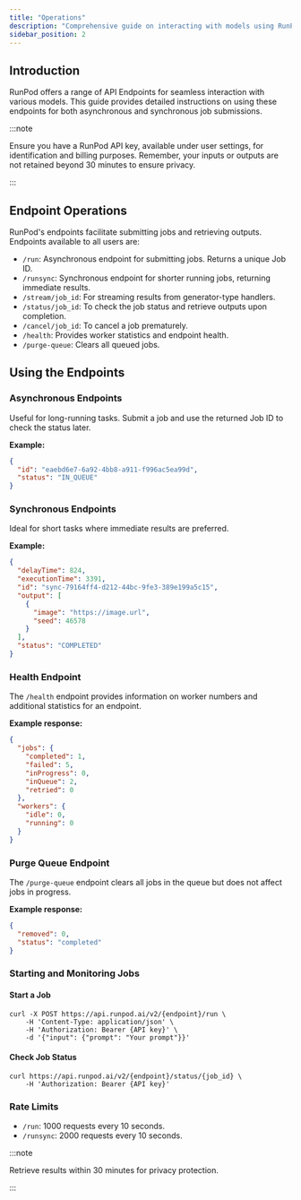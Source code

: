 ```yaml
---
title: "Operations"
description: "Comprehensive guide on interacting with models using RunPod's API Endpoints without managing the pods yourself."
sidebar_position: 2
---
```


## Introduction

RunPod offers a range of API Endpoints for seamless interaction with various models. This guide provides detailed instructions on using these endpoints for both asynchronous and synchronous job submissions.

:::note

Ensure you have a RunPod API key, available under user settings, for identification and billing purposes. Remember, your inputs or outputs are not retained beyond 30 minutes to ensure privacy.

:::

## Endpoint Operations

RunPod's endpoints facilitate submitting jobs and retrieving outputs. Endpoints available to all users are:

- `/run`: Asynchronous endpoint for submitting jobs. Returns a unique Job ID.
- `/runsync`: Synchronous endpoint for shorter running jobs, returning immediate results.
- `/stream/job_id`: For streaming results from generator-type handlers.
- `/status/job_id`: To check the job status and retrieve outputs upon completion.
- `/cancel/job_id`: To cancel a job prematurely.
- `/health`: Provides worker statistics and endpoint health.
- `/purge-queue`: Clears all queued jobs.

## Using the Endpoints

### Asynchronous Endpoints

Useful for long-running tasks. Submit a job and use the returned Job ID to check the status later.

**Example:**

```json
{
  "id": "eaebd6e7-6a92-4bb8-a911-f996ac5ea99d",
  "status": "IN_QUEUE"
}
```

### Synchronous Endpoints

Ideal for short tasks where immediate results are preferred.

**Example:**

```json
{
  "delayTime": 824,
  "executionTime": 3391,
  "id": "sync-79164ff4-d212-44bc-9fe3-389e199a5c15",
  "output": [
    {
      "image": "https://image.url",
      "seed": 46578
    }
  ],
  "status": "COMPLETED"
}
```

### Health Endpoint

The `/health` endpoint provides information on worker numbers and additional statistics for an endpoint.

**Example response:**

```json
{
  "jobs": {
    "completed": 1,
    "failed": 5,
    "inProgress": 0,
    "inQueue": 2,
    "retried": 0
  },
  "workers": {
    "idle": 0,
    "running": 0
  }
}
```

### Purge Queue Endpoint

The `/purge-queue` endpoint clears all jobs in the queue but does not affect jobs in progress.

**Example response:**

```json
{
  "removed": 0,
  "status": "completed"
}
```

### Starting and Monitoring Jobs

#### Start a Job

```curl
curl -X POST https://api.runpod.ai/v2/{endpoint}/run \
    -H 'Content-Type: application/json' \
    -H 'Authorization: Bearer {API key}' \
    -d '{"input": {"prompt": "Your prompt"}}'
```

#### Check Job Status

```curl
curl https://api.runpod.ai/v2/{endpoint}/status/{job_id} \
    -H 'Authorization: Bearer {API key}'
```

### Rate Limits

- `/run`: 1000 requests every 10 seconds.
- `/runsync`: 2000 requests every 10 seconds.

:::note

Retrieve results within 30 minutes for privacy protection.

:::
